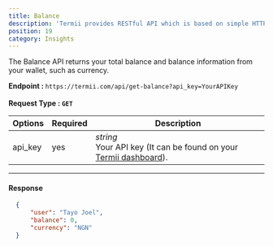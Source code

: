 ```yaml
---
title: Balance
description: 'Termii provides RESTful API which is based on simple HTTP POST/GET requests. Our API lets you create, send, and verify messages, as well as, track your delivery statistics.'
position: 19
category: Insights
---
```



The Balance API returns your total balance and balance information from your wallet, such as currency.

<b>Endpoint : </b>
`
https://termii.com/api/get-balance?api_key=YourAPIKey
`<br><br> <b>Request Type : </b> **`GET`**

Options | Required | Description |
--- | --- | --- |
api_key | yes |*string*<br> Your API key (It can be found on your <a href="https://accounts.termii.com/#/" target="_blank" style="text-decoration:underline; cursor:pointer">Termii dashboard</a>). | 



<hr />


#### Response


```JSON
  {
      "user": "Tayo Joel",
      "balance": 0,
      "currency": "NGN"
  }
          
```
